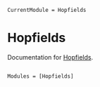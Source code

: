 ```@meta
CurrentModule = Hopfields
```

# Hopfields

Documentation for [Hopfields](https://github.com/yuehhua/Hopfields.jl).

```@index
```

```@autodocs
Modules = [Hopfields]
```
